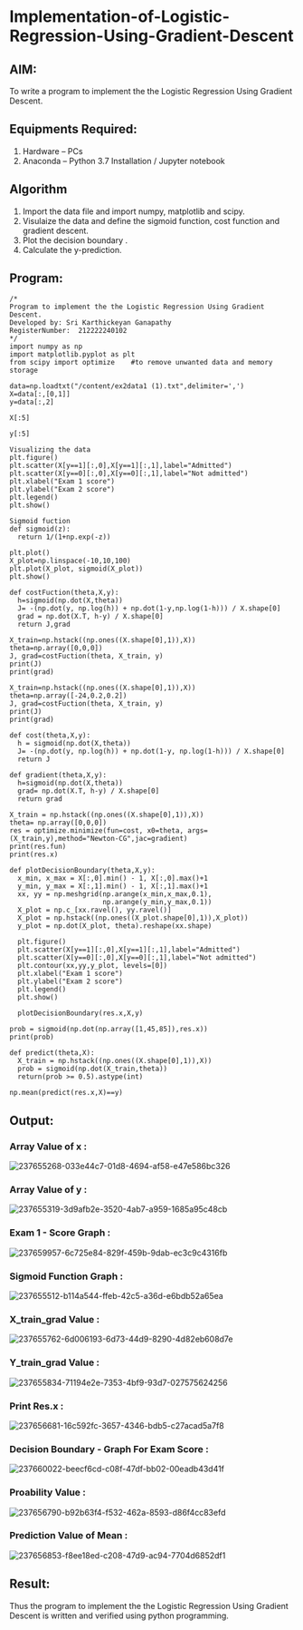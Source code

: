 # Implementation-of-Logistic-Regression-Using-Gradient-Descent

## AIM:
To write a program to implement the the Logistic Regression Using Gradient Descent.

## Equipments Required:
1. Hardware – PCs
2. Anaconda – Python 3.7 Installation / Jupyter notebook

## Algorithm
1. Import the data file and import numpy, matplotlib and scipy.
2. Visulaize the data and define the sigmoid function, cost function and gradient descent.
3. Plot the decision boundary . 
4. Calculate the y-prediction.

## Program:
```
/*
Program to implement the the Logistic Regression Using Gradient Descent.
Developed by: Sri Karthickeyan Ganapathy
RegisterNumber:  212222240102
*/ 
import numpy as np
import matplotlib.pyplot as plt
from scipy import optimize    #to remove unwanted data and memory storage

data=np.loadtxt("/content/ex2data1 (1).txt",delimiter=',')
X=data[:,[0,1]]
y=data[:,2]

X[:5]

y[:5]

Visualizing the data
plt.figure()
plt.scatter(X[y==1][:,0],X[y==1][:,1],label="Admitted")
plt.scatter(X[y==0][:,0],X[y==0][:,1],label="Not admitted")
plt.xlabel("Exam 1 score")
plt.ylabel("Exam 2 score")
plt.legend()
plt.show()

Sigmoid fuction
def sigmoid(z):
  return 1/(1+np.exp(-z))
  
plt.plot()
X_plot=np.linspace(-10,10,100)
plt.plot(X_plot, sigmoid(X_plot))
plt.show()

def costFuction(theta,X,y):
  h=sigmoid(np.dot(X,theta))
  J= -(np.dot(y, np.log(h)) + np.dot(1-y,np.log(1-h))) / X.shape[0]
  grad = np.dot(X.T, h-y) / X.shape[0]
  return J,grad
  
X_train=np.hstack((np.ones((X.shape[0],1)),X))
theta=np.array([0,0,0])
J, grad=costFuction(theta, X_train, y)
print(J)
print(grad)

X_train=np.hstack((np.ones((X.shape[0],1)),X))
theta=np.array([-24,0.2,0.2])
J, grad=costFuction(theta, X_train, y)
print(J)
print(grad)

def cost(theta,X,y):
  h = sigmoid(np.dot(X,theta))
  J= -(np.dot(y, np.log(h)) + np.dot(1-y, np.log(1-h))) / X.shape[0]
  return J
  
def gradient(theta,X,y):
  h=sigmoid(np.dot(X,theta))
  grad= np.dot(X.T, h-y) / X.shape[0]
  return grad
  
X_train = np.hstack((np.ones((X.shape[0],1)),X))
theta= np.array([0,0,0])
res = optimize.minimize(fun=cost, x0=theta, args=(X_train,y),method="Newton-CG",jac=gradient)
print(res.fun)
print(res.x)

def plotDecisionBoundary(theta,X,y):
  x_min, x_max = X[:,0].min() - 1, X[:,0].max()+1
  y_min, y_max = X[:,1].min() - 1, X[:,1].max()+1
  xx, yy = np.meshgrid(np.arange(x_min,x_max,0.1),
                       np.arange(y_min,y_max,0.1))
  X_plot = np.c_[xx.ravel(), yy.ravel()]
  X_plot = np.hstack((np.ones((X_plot.shape[0],1)),X_plot))
  y_plot = np.dot(X_plot, theta).reshape(xx.shape)

  plt.figure()
  plt.scatter(X[y==1][:,0],X[y==1][:,1],label="Admitted")
  plt.scatter(X[y==0][:,0],X[y==0][:,1],label="Not admitted")
  plt.contour(xx,yy,y_plot, levels=[0])
  plt.xlabel("Exam 1 score")
  plt.ylabel("Exam 2 score")
  plt.legend()
  plt.show()
  
  plotDecisionBoundary(res.x,X,y)
  
prob = sigmoid(np.dot(np.array([1,45,85]),res.x))
print(prob)

def predict(theta,X):
  X_train = np.hstack((np.ones((X.shape[0],1)),X))
  prob = sigmoid(np.dot(X_train,theta))
  return(prob >= 0.5).astype(int)
  
np.mean(predict(res.x,X)==y)
```

## Output:
### Array Value of x :
![237655268-033e44c7-01d8-4694-af58-e47e586bc326](https://github.com/srikarthickeyanganapathy/-Implementation-of-Logistic-Regression-Using-Gradient-Descent/assets/119393842/396431c8-6cf5-457b-be06-52999fdd6c64)

### Array Value of y :
![237655319-3d9afb2e-3520-4ab7-a959-1685a95c48cb](https://github.com/srikarthickeyanganapathy/-Implementation-of-Logistic-Regression-Using-Gradient-Descent/assets/119393842/7fd3ea3e-466e-476d-a03d-0fe70502054c)

### Exam 1 - Score Graph :
![237659957-6c725e84-829f-459b-9dab-ec3c9c4316fb](https://github.com/srikarthickeyanganapathy/-Implementation-of-Logistic-Regression-Using-Gradient-Descent/assets/119393842/9846913a-088d-4097-a74a-18ef6fa23575)

### Sigmoid Function Graph :
![237655512-b114a544-ffeb-42c5-a36d-e6bdb52a65ea](https://github.com/srikarthickeyanganapathy/-Implementation-of-Logistic-Regression-Using-Gradient-Descent/assets/119393842/9a61afb5-cf4e-4380-a053-e43cd8e279ee)

### X_train_grad Value :
![237655762-6d006193-6d73-44d9-8290-4d82eb608d7e](https://github.com/srikarthickeyanganapathy/-Implementation-of-Logistic-Regression-Using-Gradient-Descent/assets/119393842/1e539f83-56ab-4728-8efb-b08951ed70d1)

### Y_train_grad Value :
![237655834-71194e2e-7353-4bf9-93d7-027575624256](https://github.com/srikarthickeyanganapathy/-Implementation-of-Logistic-Regression-Using-Gradient-Descent/assets/119393842/68c1ffb5-bc17-4932-bf0b-a1e374a694e7)

### Print Res.x :
![237656681-16c592fc-3657-4346-bdb5-c27acad5a7f8](https://github.com/srikarthickeyanganapathy/-Implementation-of-Logistic-Regression-Using-Gradient-Descent/assets/119393842/74c46118-6c02-4f3c-9a61-c12907b14f9b)

### Decision Boundary - Graph For Exam Score :
![237660022-beecf6cd-c08f-47df-bb02-00eadb43d41f](https://github.com/srikarthickeyanganapathy/-Implementation-of-Logistic-Regression-Using-Gradient-Descent/assets/119393842/06080c15-ad3e-4e1f-a7bf-04aea62926f1)

### Proability Value :
![237656790-b92b63f4-f532-462a-8593-d86f4cc83efd](https://github.com/srikarthickeyanganapathy/-Implementation-of-Logistic-Regression-Using-Gradient-Descent/assets/119393842/6978e563-0ab5-437b-ab3d-64a33884fdc4)

### Prediction Value of Mean :
![237656853-f8ee18ed-c208-47d9-ac94-7704d6852df1](https://github.com/srikarthickeyanganapathy/-Implementation-of-Logistic-Regression-Using-Gradient-Descent/assets/119393842/8ff09384-04a2-4e5c-8211-9b963a24570c)

## Result:
Thus the program to implement the the Logistic Regression Using Gradient Descent is written and verified using python programming.

